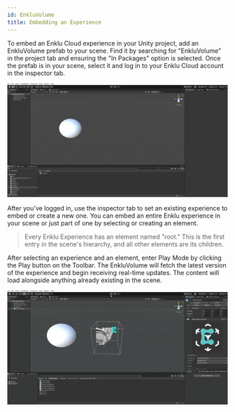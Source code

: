 ```yaml
---
id: EnkluVolume
title: Embedding an Experience
---
```


To embed an Enklu Cloud experience in your Unity project, add an EnkluVolume prefab to your scene. Find it by searching for "EnkluVolume" in the project tab and ensuring the "In Packages" option is selected. Once the prefab is in your scene, select it and log in to your Enklu Cloud account in the inspector tab.

![Enklu Volume](/img/product/embedded/VolumeImport.gif)

After you've logged in, use the inspector tab to set an existing experience to embed or create a new one. You can embed an entire Enklu experience in your scene or just part of one by selecting or creating an element.

> Every Enklu Experience has an element named "root." This is the first entry in the scene's hierarchy, and all other elements are its children.

After selecting an experience and an element, enter Play Mode by clicking the Play button on the Toolbar. The EnkluVolume will fetch the latest version of the experience and begin receiving real-time updates. The content will load alongside anything already existing in the scene.

![Enklu Volume](/img/product/embedded/VolumeUpdates.gif)
